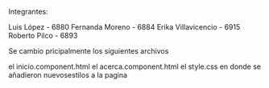 Integrantes:

Luis López - 6880
Fernanda Moreno - 6884
Erika Villavicencio - 6915
Roberto Pilco - 6893

Se cambio pricipalmente los siguientes archivos

el inicio.component.html
el acerca.component.html
el style.css en donde se añadieron nuevosestilos a la pagina
